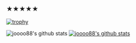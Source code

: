 ### ★★★★★




[![trophy](https://github-profile-trophy.vercel.app/?username=joooo88&row=1)](https://github.com/ryo-ma/github-profile-trophy)

![joooo88's github stats](https://github-readme-stats.vercel.app/api?username=joooo88&show_icons=true)
[![joooo88's github stats](https://github-readme-stats.vercel.app/api/top-langs/?username=joooo88&show_icons=true&hide_border=true&title_color=004386&icon_color=004386&layout=compact)](https://github.com/joooo88)


